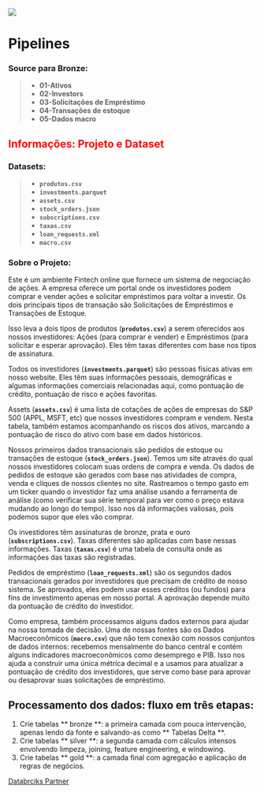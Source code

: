 <img src="https://files.training.databricks.com/images/Apache-Spark-Logo_TM_200px.png" style="float: left: margin: 20px"/>


# Pipelines


###  **Source para Bronze:**
>  * **01-Ativos**
>  * **02-Investors**
>  * **03-Solicitações de Empréstimo**
>  * **04-Transações de estoque**
>  * **05-Dados macro**


<h2 style="color:red">Informações: Projeto e Dataset</h2>


### Datasets:

> - **`produtos.csv`**
> - **`investments.parquet`**
> - **`assets.csv`**
> - **`stock_orders.json`**
> - **`subscriptions.csv`**
> - **`taxas.csv`**
> - **`loan_requests.xml`**
> - **`macro.csv`**


### Sobre o Projeto:                      

Este é um ambiente Fintech online que fornece um sistema de negociação de ações. A empresa oferece um portal onde os investidores podem comprar e vender ações e solicitar empréstimos para voltar a investir. Os dois principais tipos de transação são Solicitações de Empréstimos e Transações de Estoque.

Isso leva a dois tipos de produtos (**`produtos.csv`**) a serem oferecidos aos nossos investidores: Ações (para comprar e vender) e Empréstimos (para solicitar e esperar aprovação). Eles têm taxas diferentes com base nos tipos de assinatura.

Todos os investidores (**`investments.parquet`**) são pessoas físicas ativas em nosso website. Eles têm suas informações pessoais, demográficas e algumas informações comerciais relacionadas aqui, como pontuação de crédito, pontuação de risco e ações favoritas.

Assets (**`assets.csv`**) é uma lista de cotações de ações de empresas do S&P 500 (APPL, MSFT, etc) que nossos investidores compram e vendem. Nesta tabela, também estamos acompanhando os riscos dos ativos, marcando a pontuação de risco do ativo com base em dados históricos.

Nossos primeiros dados transacionais são pedidos de estoque ou transações de estoque (**`stock_orders.json`**). Temos um site através do qual nossos investidores colocam suas ordens de compra e venda. Os dados de pedidos de estoque são gerados com base nas atividades de compra, venda e cliques de nossos clientes no site. Rastreamos o tempo gasto em um ticker quando o investidor faz uma análise usando a ferramenta de análise (como verificar sua série temporal para ver como o preço estava mudando ao longo do tempo). Isso nos dá informações valiosas, pois podemos supor que eles vão comprar.

Os investidores têm assinaturas de bronze, prata e ouro (**`subscriptions.csv`**). Taxas diferentes são aplicadas com base nessas informações. Taxas (**`taxas.csv`**) é uma tabela de consulta onde as informações das taxas são registradas.

Pedidos de empréstimo (**`loan_requests.xml`**) são os segundos dados transacionais gerados por investidores que precisam de crédito de nosso sistema. Se aprovados, eles podem usar esses créditos (ou fundos) para fins de investimento apenas em nosso portal. A aprovação depende muito da pontuação de crédito do investidor.

Como empresa, também processamos alguns dados externos para ajudar na nossa tomada de decisão. Uma de nossas fontes são os Dados Macroeconômicos (**`macro.csv`**) que não tem conexão com nossos conjuntos de dados internos: recebemos mensalmente do banco central e contém alguns indicadores macroeconômicos como desemprego e PIB. Isso nos ajuda a construir uma única métrica decimal e a usamos para atualizar a pontuação de crédito dos investidores, que serve como base para aprovar ou desaprovar suas solicitações de empréstimo.


## Processamento dos dados: fluxo em três etapas:

1. Crie tabelas ** bronze **: a primeira camada com pouca intervenção, apenas lendo da fonte e salvando-as como ** Tabelas Delta **.
2. Crie tabelas ** silver **: a segunda camada com cálculos intensos envolvendo limpeza, joining, feature engineering, e windowing.
3. Crie tabelas ** gold **: a camada final com agregação e aplicação de regras de negócios.




[Databrciks Partner](https://academy.databricks.com/?_gl=1*1mslkmb*_gcl_aw*R0NMLjE2MjUzMDEyOTMuQ2p3S0NBandsWUNIQmhBUUVpd0E0SzIxbTZYakJDSzM0aE9JVktDaV9hWVE2T09HZ1N1TWFoQllhVWFJZ3BHUVpXOTlUY0FyWmpnNHVCb0NsblVRQXZEX0J3RQ..&_ga=2.65417710.1512010725.1624893208-1426243253.1622298680)  
